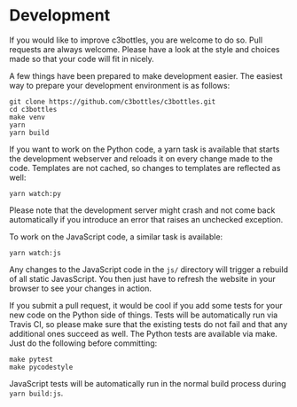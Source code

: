 # Development

If you would like to improve c3bottles, you are welcome to do so. Pull requests
are always welcome. Please have a look at the style and choices made so that
your code will fit in nicely.

A few things have been prepared to make development easier. The easiest way to
prepare your development environment is as follows:

    git clone https://github.com/c3bottles/c3bottles.git
    cd c3bottles
    make venv
    yarn
    yarn build

If you want to work on the Python code, a yarn task is available that starts
the development webserver and reloads it on every change made to the code.
Templates are not cached, so changes to templates are reflected as well:

    yarn watch:py

Please note that the development server might crash and not come back
automatically if you introduce an error that raises an unchecked exception.

To work on the JavaScript code, a similar task is available:

    yarn watch:js

Any changes to the JavaScript code in the `js/` directory will trigger a
rebuild of all static JavasScript. You then just have to refresh the website
in your browser to see your changes in action.

If you submit a pull request, it would be cool if you add some tests for your
new code on the Python side of things. Tests will be automatically run via
Travis CI, so please make sure that the existing tests do not fail and that
any additional ones succeed as well. The Python tests are available via make.
Just do the following before committing:

    make pytest
    make pycodestyle

JavaScript tests will be automatically run in the normal build process during
`yarn build:js`.
